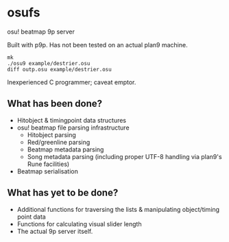 # osufs
osu! beatmap 9p server

Built with p9p. Has not been tested on an actual plan9 machine.
```
mk
./osu9 example/destrier.osu
diff outp.osu example/destrier.osu
```

Inexperienced C programmer; caveat emptor.

## What has been done?
- Hitobject & timingpoint data structures
- osu! beatmap file parsing infrastructure
  - Hitobject parsing
  - Red/greenline parsing
  - Beatmap metadata parsing
  - Song metadata parsing (including proper UTF-8 handling via plan9's Rune facilities)
- Beatmap serialisation
  
## What has yet to be done?
- Additional functions for traversing the lists & manipulating object/timing point data
- Functions for calculating visual slider length
- The actual 9p server itself.
